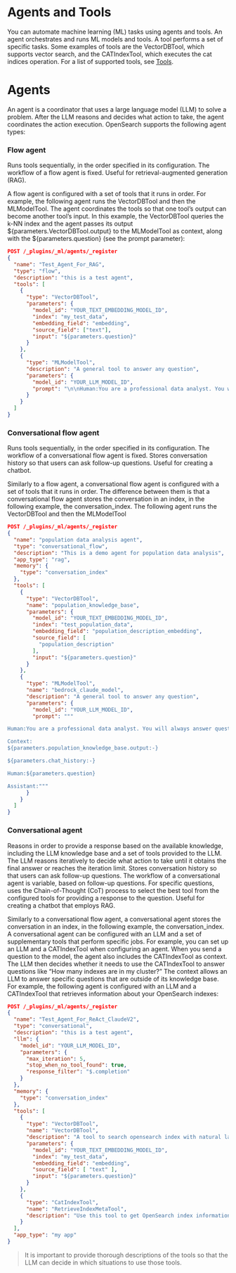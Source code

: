 # Agents and Tools
You can automate machine learning (ML) tasks using agents and tools. An agent orchestrates and runs ML models and tools. A tool performs a set of specific tasks. Some examples of tools are the VectorDBTool, which supports vector search, and the CATIndexTool, which executes the cat indices operation. For a list of supported tools, see [Tools](https://opensearch.org/docs/latest/ml-commons-plugin/agents-tools/tools/index/).

# Agents

An agent is a coordinator that uses a large language model (LLM) to solve a problem. After the LLM reasons and decides what action to take, the agent coordinates the action execution. OpenSearch supports the following agent types:

### Flow agent

Runs tools sequentially, in the order specified in its configuration. The workflow of a flow agent is fixed. Useful for retrieval-augmented generation (RAG).

A flow agent is configured with a set of tools that it runs in order. For example, the following agent runs the VectorDBTool and then the MLModelTool. The agent coordinates the tools so that one tool’s output can become another tool’s input. In this example, the VectorDBTool queries the k-NN index and the agent passes its output ${parameters.VectorDBTool.output} to the MLModelTool as context, along with the ${parameters.question} (see the prompt parameter):

```json
POST /_plugins/_ml/agents/_register
{
  "name": "Test_Agent_For_RAG",
  "type": "flow",
  "description": "this is a test agent",
  "tools": [
    {
      "type": "VectorDBTool",
      "parameters": {
        "model_id": "YOUR_TEXT_EMBEDDING_MODEL_ID",
        "index": "my_test_data",
        "embedding_field": "embedding",
        "source_field": ["text"],
        "input": "${parameters.question}"
      }
    },
    {
      "type": "MLModelTool",
      "description": "A general tool to answer any question",
      "parameters": {
        "model_id": "YOUR_LLM_MODEL_ID",
        "prompt": "\n\nHuman:You are a professional data analyst. You will always answer a question based on the given context first. If the answer is not directly shown in the context, you will analyze the data and find the answer. If you don't know the answer, just say you don't know. \n\n Context:\n${parameters.VectorDBTool.output}\n\nHuman:${parameters.question}\n\nAssistant:"
      }
    }
  ]
}
```

### Conversational flow agent

Runs tools sequentially, in the order specified in its configuration. The workflow of a conversational flow agent is fixed. Stores conversation history so that users can ask follow-up questions. Useful for creating a chatbot.  

Similarly to a flow agent, a conversational flow agent is configured with a set of tools that it runs in order. The difference between them is that a conversational flow agent stores the conversation in an index, in the following example, the conversation_index. The following agent runs the VectorDBTool and then the MLModelTool


```json
POST /_plugins/_ml/agents/_register
{
  "name": "population data analysis agent",
  "type": "conversational_flow",
  "description": "This is a demo agent for population data analysis",
  "app_type": "rag",
  "memory": {
    "type": "conversation_index"
  },
  "tools": [
    {
      "type": "VectorDBTool",
      "name": "population_knowledge_base",
      "parameters": {
        "model_id": "YOUR_TEXT_EMBEDDING_MODEL_ID",
        "index": "test_population_data",
        "embedding_field": "population_description_embedding",
        "source_field": [
          "population_description"
        ],
        "input": "${parameters.question}"
      }
    },
    {
      "type": "MLModelTool",
      "name": "bedrock_claude_model",
      "description": "A general tool to answer any question",
      "parameters": {
        "model_id": "YOUR_LLM_MODEL_ID",
        "prompt": """

Human:You are a professional data analyst. You will always answer question based on the given context first. If the answer is not directly shown in the context, you will analyze the data and find the answer. If you don't know the answer, just say don't know. 

Context:
${parameters.population_knowledge_base.output:-}

${parameters.chat_history:-}

Human:${parameters.question}

Assistant:"""
      }
    }
  ]
}
```

### Conversational agent

Reasons in order to provide a response based on the available knowledge, including the LLM knowledge base and a set of tools provided to the LLM. The LLM reasons iteratively to decide what action to take until it obtains the final answer or reaches the iteration limit. Stores conversation history so that users can ask follow-up questions. The workflow of a conversational agent is variable, based on follow-up questions. For specific questions, uses the Chain-of-Thought (CoT) process to select the best tool from the configured tools for providing a response to the question. Useful for creating a chatbot that employs RAG.


Similarly to a conversational flow agent, a conversational agent stores the conversation in an index, in the following example, the conversation_index. A conversational agent can be configured with an LLM and a set of supplementary tools that perform specific jobs. For example, you can set up an LLM and a CATIndexTool when configuring an agent. When you send a question to the model, the agent also includes the CATIndexTool as context. The LLM then decides whether it needs to use the CATIndexTool to answer questions like “How many indexes are in my cluster?” The context allows an LLM to answer specific questions that are outside of its knowledge base. For example, the following agent is configured with an LLM and a CATIndexTool that retrieves information about your OpenSearch indexes:

```json
POST /_plugins/_ml/agents/_register
{
  "name": "Test_Agent_For_ReAct_ClaudeV2",
  "type": "conversational",
  "description": "this is a test agent",
  "llm": {
    "model_id": "YOUR_LLM_MODEL_ID",
    "parameters": {
      "max_iteration": 5,
      "stop_when_no_tool_found": true,
      "response_filter": "$.completion"
    }
  },
  "memory": {
    "type": "conversation_index"
  },
  "tools": [
    {
      "type": "VectorDBTool",
      "name": "VectorDBTool",
      "description": "A tool to search opensearch index with natural language question. If you don't know answer for some question, you should always try to search data with this tool. Action Input: <natural language question>",
      "parameters": {
        "model_id": "YOUR_TEXT_EMBEDDING_MODEL_ID",
        "index": "my_test_data",
        "embedding_field": "embedding",
        "source_field": [ "text" ],
        "input": "${parameters.question}"
      }
    },
    {
      "type": "CatIndexTool",
      "name": "RetrieveIndexMetaTool",
      "description": "Use this tool to get OpenSearch index information: (health, status, index, uuid, primary count, replica count, docs.count, docs.deleted, store.size, primary.store.size)."
    }
  ],
  "app_type": "my app"
}
```

> It is important to provide thorough descriptions of the tools so that the LLM can decide in which situations to use those tools.